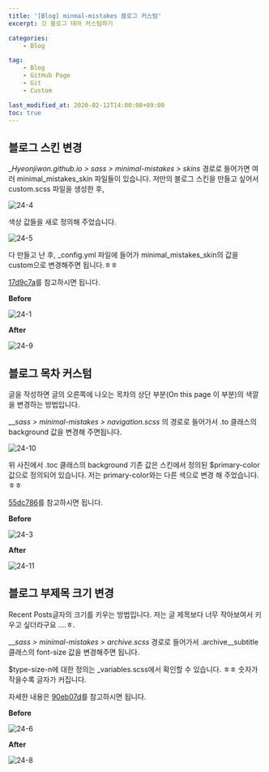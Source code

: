 ```yaml
---
title: '[Blog] minmal-mistakes 블로그 커스텀'
excerpt: 깃 블로그 테마 커스텀하기

categories:
    - Blog

tag:
    - Blog
    - GitHub Page
    - Git
    - Custom

last_modified_at: 2020-02-12T14:00:00+09:00
toc: true
---
```


## 블로그 스킨 변경
__Hyeonjiwon.github.io > _sass > minimal-mistakes > skins__ 경로로 들어가면 여러 minimal_mistakes_skin 파일들이 있습니다. 
저만의 블로그 스킨을 만들고 싶어서 custom.scss 파일을 생성한 후, 

![24-4](https://user-images.githubusercontent.com/47733530/75219825-3532c800-57e1-11ea-8c7b-ad1be1c8321d.png)

색상 값들을 새로 정의해 주었습니다. 

![24-5](https://user-images.githubusercontent.com/47733530/75132289-c2aae500-5719-11ea-8e0e-419017ceda7a.png)

다 만들고 난 후, _config.yml 파일에 들어가 minimal_mistakes_skin의 값을 custom으로 변경해주면 됩니다.ㅎㅎ

[17d9c7a](https://github.com/Hyeonjiwon/Hyeonjiwon.github.io/commit/17d9c7aa620204d8e40b0574ada6406b56bb1774)를 참고하시면 됩니다. 

__Before__

![24-1](https://user-images.githubusercontent.com/47733530/75132258-a1e28f80-5719-11ea-8f4a-69289eab9cc9.png)

__After__

![24-9](https://user-images.githubusercontent.com/47733530/75222399-834aca00-57e7-11ea-99a2-25cd010af895.png)

## 블로그 목차 커스텀
글을 작성하면 글의 오른쪽에 나오는 목차의 상단 부분(On this page 이 부분)의 색깔을 변경하는 방법입니다. 

___sass > minimal-mistakes > _navigation.scss__ 의 경로로 들어가서 .to 클래스의 background 값을 변경해 주면됩니다. 

![24-10](https://user-images.githubusercontent.com/47733530/75223304-7dee7f00-57e9-11ea-8a55-9868095f740a.png)
 
위 사진에서 .toc 클래스의 background 기존 값은 스킨에서 정의된 $primary-color 값으로 정의되어 있습니다. 저는 primary-color와는 다른 색으로 변경 해 주었습니다. ㅎㅎ 

[55dc786](https://github.com/Hyeonjiwon/Hyeonjiwon.github.io/commit/55dc786fa56970090c072fd2530cd648856e7e75)를 참고하시면 됩니다.

__Before__

![24-3](https://user-images.githubusercontent.com/47733530/75222774-4501da80-57e8-11ea-9e75-c475934481d8.png)

__After__

![24-11](https://user-images.githubusercontent.com/47733530/75224171-57c9de80-57eb-11ea-99a6-1b631d49169a.png)


## 블로그 부제목 크기 변경
Recent Posts글자의 크기를 키우는 방법입니다. 저는 글 제목보다 너무 작아보여서 키우고 싶더라구요 ....ㅎ.

___sass > minimal-mistakes > _archive.scss__ 경로로 들어가서 
.archive__subtitle 클래스의 font-size 값을 변경해주면 됩니다.

$type-size-n에 대한 정의는 _variables.scss에서 확인할 수 있습니다. ㅎㅎ 숫자가 작을수록 글자가 커집니다. 

자세한 내용은 [90eb07d](https://github.com/Hyeonjiwon/Hyeonjiwon.github.io/commit/90eb07dde943918dc8f8fe706d210c5de021b15a)를 참고하시면 됩니다.

__Before__

![24-6](https://user-images.githubusercontent.com/47733530/75222367-6e6e3680-57e7-11ea-8c18-bc4aff1ca15e.png)

__After__

![24-8](https://user-images.githubusercontent.com/47733530/75222426-8e055f00-57e7-11ea-9297-8c41cbcfc95b.png)
